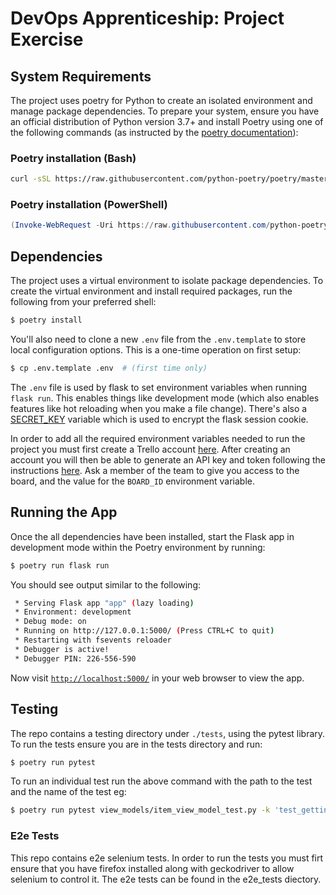 # DevOps Apprenticeship: Project Exercise

## System Requirements

The project uses poetry for Python to create an isolated environment and manage package dependencies. To prepare your system, ensure you have an official distribution of Python version 3.7+ and install Poetry using one of the following commands (as instructed by the [poetry documentation](https://python-poetry.org/docs/#system-requirements)):

### Poetry installation (Bash)

```bash
curl -sSL https://raw.githubusercontent.com/python-poetry/poetry/master/install-poetry.py | python -
```

### Poetry installation (PowerShell)

```powershell
(Invoke-WebRequest -Uri https://raw.githubusercontent.com/python-poetry/poetry/master/install-poetry.py -UseBasicParsing).Content | python -
```

## Dependencies

The project uses a virtual environment to isolate package dependencies. To create the virtual environment and install required packages, run the following from your preferred shell:

```bash
$ poetry install
```

You'll also need to clone a new `.env` file from the `.env.template` to store local configuration options. This is a one-time operation on first setup:

```bash
$ cp .env.template .env  # (first time only)
```

The `.env` file is used by flask to set environment variables when running `flask run`. This enables things like development mode (which also enables features like hot reloading when you make a file change). There's also a [SECRET_KEY](https://flask.palletsprojects.com/en/1.1.x/config/#SECRET_KEY) variable which is used to encrypt the flask session cookie.

In order to add all the required environment variables needed to run the project you must first create a Trello account [here](https://trello.com/signup). After creating an account you will then be able to generate an API key and token following the instructions [here](https://trello.com/app-key). Ask a member of the team to give you access to the board, and the value for the `BOARD_ID` environment variable.
## Running the App

Once the all dependencies have been installed, start the Flask app in development mode within the Poetry environment by running:
```bash
$ poetry run flask run
```

You should see output similar to the following:
```bash
 * Serving Flask app "app" (lazy loading)
 * Environment: development
 * Debug mode: on
 * Running on http://127.0.0.1:5000/ (Press CTRL+C to quit)
 * Restarting with fsevents reloader
 * Debugger is active!
 * Debugger PIN: 226-556-590
```
Now visit [`http://localhost:5000/`](http://localhost:5000/) in your web browser to view the app.

## Testing
The repo contains a testing directory under `./tests`, using the pytest library. To run the tests ensure you are in the tests directory and run:
```bash
$ poetry run pytest
```

To run an individual test run the above command with the path to the test and the name of the test eg:
```bash
$ poetry run pytest view_models/item_view_model_test.py -k 'test_getting_to_do_items_returns_only_to_do_items'
```
### E2e Tests
This repo contains e2e selenium tests. In order to run the tests you must firt ensure that you have firefox installed along with geckodriver to allow selenium to control it. The e2e tests can be found in the e2e_tests diectory.